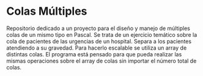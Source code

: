 # Colas Múltiples
Repositorio dedicado a un proyecto para el diseño y manejo de múltiples colas de un mismo tipo en Pascal. 
Se trata de un ejercicio temático sobre la cola de pacientes de las urgencias de un hospital. Separa a los pacientes atendiendo a su gravedad.
Para hacerlo escalable se utiliza un array de distintas colas. 
El programa está pensado para que pueda realizar las mismas operaciones sobre el array de colas sin importar el número total de colas.

